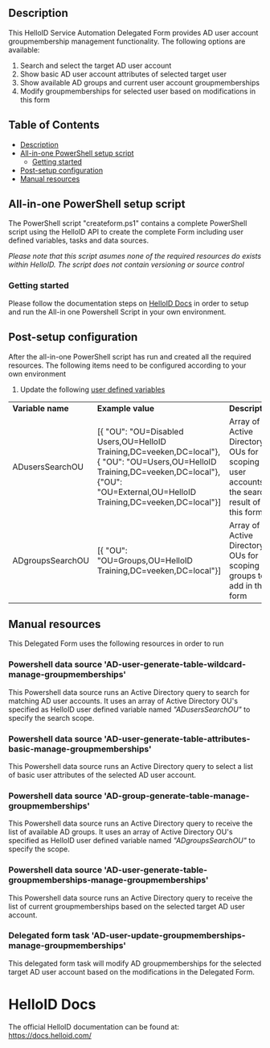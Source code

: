 <!-- Description -->
## Description
This HelloID Service Automation Delegated Form provides AD user account groupmembership management functionality. The following options are available:
 1. Search and select the target AD user account
 2. Show basic AD user account attributes of selected target user
 3. Show available AD groups and current user account groupmemberships
 4. Modify groupmemberships for selected user based on modifications in this form
 
<!-- TABLE OF CONTENTS -->
## Table of Contents
* [Description](#description)
* [All-in-one PowerShell setup script](#all-in-one-powershell-setup-script)
  * [Getting started](#getting-started)
* [Post-setup configuration](#post-setup-configuration)
* [Manual resources](#manual-resources)


## All-in-one PowerShell setup script
The PowerShell script "createform.ps1" contains a complete PowerShell script using the HelloID API to create the complete Form including user defined variables, tasks and data sources.

 _Please note that this script asumes none of the required resources do exists within HelloID. The script does not contain versioning or source control_


### Getting started
Please follow the documentation steps on [HelloID Docs](https://docs.helloid.com/hc/en-us/articles/360017556559-Service-automation-GitHub-resources) in order to setup and run the All-in one Powershell Script in your own environment.

 
## Post-setup configuration
After the all-in-one PowerShell script has run and created all the required resources. The following items need to be configured according to your own environment
 1. Update the following [user defined variables](https://docs.helloid.com/hc/en-us/articles/360014169933-How-to-Create-and-Manage-User-Defined-Variables)
<table>
  <tr><td><strong>Variable name</strong></td><td><strong>Example value</strong></td><td><strong>Description</strong></td></tr>
  <tr><td>ADusersSearchOU</td><td>[{ "OU": "OU=Disabled Users,OU=HelloID Training,DC=veeken,DC=local"},{ "OU": "OU=Users,OU=HelloID Training,DC=veeken,DC=local"},{"OU": "OU=External,OU=HelloID Training,DC=veeken,DC=local"}]</td><td>Array of Active Directory OUs for scoping AD user accounts in the search result of this form</td></tr>
  <tr><td>ADgroupsSearchOU</td><td>[{ "OU": "OU=Groups,OU=HelloID Training,DC=veeken,DC=local"}]</td><td>Array of Active Directory OUs for scoping AD groups to add in this form</td></tr>
</table>

## Manual resources
This Delegated Form uses the following resources in order to run

### Powershell data source 'AD-user-generate-table-wildcard-manage-groupmemberships'
This Powershell data source runs an Active Directory query to search for matching AD user accounts. It uses an array of Active Directory OU's specified as HelloID user defined variable named _"ADusersSearchOU"_ to specify the search scope.

### Powershell data source 'AD-user-generate-table-attributes-basic-manage-groupmemberships'
This Powershell data source runs an Active Directory query to select a list of basic user attributes of the selected AD user account.  

### Powershell data source 'AD-group-generate-table-manage-groupmemberships'
This Powershell data source runs an Active Directory query to receive the list of available AD groups. It uses an array of Active Directory OU's specified as HelloID user defined variable named _"ADgroupsSearchOU"_ to specify the scope.

### Powershell data source 'AD-user-generate-table-groupmemberships-manage-groupmemberships'
This Powershell data source runs an Active Directory query to receive the list of current groupmemberships based on the selected target AD user account.

### Delegated form task 'AD-user-update-groupmemberships-manage-groupmemberships'
This delegated form task will modify AD groupmemberships for the selected target AD user account based on the modifications in the Delegated Form.

# HelloID Docs
The official HelloID documentation can be found at: https://docs.helloid.com/

